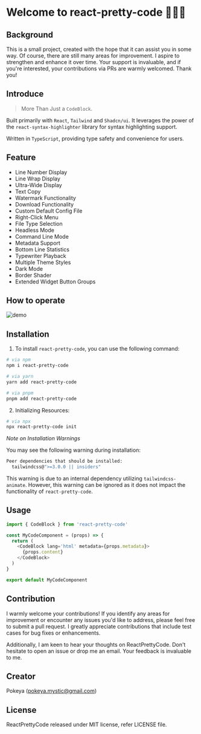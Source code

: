 # Welcome to react-pretty-code 👏👏👏

## Background

This is a small project, created with the hope that it can assist you in some way. Of course, there are still many areas for improvement. I aspire to strengthen and enhance it over time. Your support is invaluable, and if you're interested, your contributions via PRs are warmly welcomed. Thank you!

## Introduce

> More Than Just a `CodeBlock`.

Built primarily with `React`, `Tailwind` and `Shadcn/ui`. It leverages the power of the `react-syntax-highlighter` library for syntax highlighting support.

Written in `TypeScript`, providing type safety and convenience for users.

## Feature

- Line Number Display
- Line Wrap Display
- Ultra-Wide Display
- Text Copy
- Watermark Functionality
- Download Functionality
- Custom Default Config File
- Right-Click Menu
- File Type Selection
- Headless Mode
- Command Line Mode
- Metadata Support
- Bottom Line Statistics
- Typewriter Playback
- Multiple Theme Styles
- Dark Mode
- Border Shader
- Extended Widget Button Groups

## How to operate

![demo](public/operate.gif)

## Installation

1. To install `react-pretty-code`, you can use the following command:

```bash
# via npm
npm i react-pretty-code

# via yarn
yarn add react-pretty-code

# via pnpm
pnpm add react-pretty-code
```

2. Initializing Resources:

```bash
# via npx
npx react-pretty-code init
```

_Note on Installation Warnings_

You may see the following warning during installation:

```bash
Peer dependencies that should be installed:
  tailwindcss@">=3.0.0 || insiders"
```

This warning is due to an internal dependency utilizing `tailwindcss-animate`. However, this warning can be ignored as it does not impact the functionality of `react-pretty-code`.

## Usage

```javascript
import { CodeBlock } from 'react-pretty-code'

const MyCodeComponent = (props) => {
  return (
    <CodeBlock lang='html' metadata={props.metadata}>
      {props.content}
    </CodeBlock>
  )
}

export default MyCodeComponent
```

## Contribution

I warmly welcome your contributions! If you identify any areas for improvement or encounter any issues you'd like to address, please feel free to submit a pull request. I greatly appreciate contributions that include test cases for bug fixes or enhancements.

Additionally, I am keen to hear your thoughts on ReactPrettyCode. Don't hesitate to open an issue or drop me an email. Your feedback is invaluable to me.

## Creator

Pokeya (pokeya.mystic@gmail.com)

## License

ReactPrettyCode released under MIT license, refer LICENSE file.
